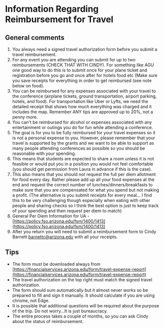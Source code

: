 # Information Regarding Reimbursement for Travel

## General comments
1. You always need a signed travel authorization form before you submit a travel reimbursement.
2. For any event you are attending you can submit for up to two reimbursements (CHECK THAT WITH CINDY). For something like AGU one good way to do this is to submit once for your plane ticket and registration before you go and once after for hotels food etc (Make sure you save receipts for everything in order to get reimbursed (see note below on food).
4. You can be reimbursed for any expenses associated with your travel to the conference (airplane tickets, ground transportation, airport parking, hotels, and food). For transportation like Uber or Lyfts, we need the detailed receipt that shows how much everything was charged and it includes the map. Remember ANY tips are approved up to 20%, not a penny more.
5. You can't be reimbursed for alcohol or expenses associated with any entertainment or outings you do for fun while attending a conference.
6. The goal is for you to be fully reimbursed for your travel expenses so it is not a personal expense to you. However, please remember that your travel is supported by the grants and we want to be able to support as many people attending conferences as possible so you should be reasonable with your spending. 
1. This means that students are expected to share a room unless it is not feasible or would put you in a position you would not feel comfortable (you should get permission from Laura in advance if this is the case).
2. This also means that you should not request the full per diem allotment for food every day. Rather please add up all your food expenses at the end and request the correct number of lunches/dinners/breakfasts to make sure that you are compensated for what you spend but not making a profit. (The alternative is you submit receipts for every meal... I find this to be very challenging though especially when eating with other people and sharing checks so I think the best option is just to keep track of your spending and then request per diem to match)
3. General Per Diem Information for UA - [https://policy.fso.arizona.edu/fsm/1400/1413](https://policy.fso.arizona.edu/fsm/1400/1413) 
4.  After you return you will need to submit a reimbursement form to Cindy Barnett [barnettc@arizona.edu](mailto:barnettc@arizona.edu) with all your receipts.

## Tips
- The form must be downloaded always from [https://financialservices.arizona.edu/form/travel-expense-report](https://financialservices.arizona.edu/form/travel-expense-report)
- The travel authorization on the top right must match the signed travel authorization.
- The form should sum automatically but it almost never works so be prepared to fill and sign it manually. It should calculate if you are using chrome, not Edge.
- It is possible that additional questions will be required about the purpose of the trip. Do not worry...It is just bureaucracy.
- The entire process takes a couple of months, so you can ask Cindy about the status of reimbursement.    




